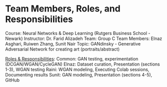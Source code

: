 # Team Members, Roles, and Responsibilities

Course: Neural Networks & Deep Learning (Rutgers Business School - Newark)
Instructor: Dr. Farid Alizadeh
Team: Group C
Team Members: Elnaz Asghari, Ruiwen Zhang, Sunit Nair
Topic: GANdinsky - Generative Adversarial Network for creating art (portraits/abstract)

<u>Roles & Responsibilities</u>:
Common: GAN testing, experimentation (DCGAN/WGAN/CycleGAN)
Elnaz: Dataset curation, Presentation (sections 1-3), WGAN testing
Raini: WGAN modeling, Executing Colab sessions, Documenting results
Sunit: GAN modeling, Presentation (sections 4-5), GitHub
